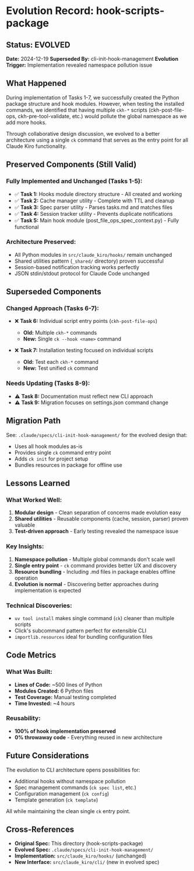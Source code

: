 # Evolution Record: hook-scripts-package

## Status: EVOLVED
**Date:** 2024-12-19
**Superseded By:** cli-init-hook-management
**Evolution Trigger:** Implementation revealed namespace pollution issue

## What Happened

During implementation of Tasks 1-7, we successfully created the Python package structure and hook modules. However, when testing the installed commands, we identified that having multiple `ckh-*` scripts (ckh-post-file-ops, ckh-pre-tool-validate, etc.) would pollute the global namespace as we add more hooks.

Through collaborative design discussion, we evolved to a better architecture using a single `ck` command that serves as the entry point for all Claude Kiro functionality.

## Preserved Components (Still Valid)

### Fully Implemented and Unchanged (Tasks 1-5):
- ✅ **Task 1:** Hooks module directory structure - All created and working
- ✅ **Task 2:** Cache manager utility - Complete with TTL and cleanup
- ✅ **Task 3:** Spec parser utility - Parses tasks.md and matches files
- ✅ **Task 4:** Session tracker utility - Prevents duplicate notifications
- ✅ **Task 5:** Main hook module (post_file_ops_spec_context.py) - Fully functional

### Architecture Preserved:
- All Python modules in `src/claude_kiro/hooks/` remain unchanged
- Shared utilities pattern (`_shared/` directory) proven successful
- Session-based notification tracking works perfectly
- JSON stdin/stdout protocol for Claude Code unchanged

## Superseded Components

### Changed Approach (Tasks 6-7):
- ❌ **Task 6:** Individual script entry points (`ckh-post-file-ops`)
  - **Old:** Multiple `ckh-*` commands
  - **New:** Single `ck --hook <name>` command

- ❌ **Task 7:** Installation testing focused on individual scripts
  - **Old:** Test each `ckh-*` command
  - **New:** Test unified `ck` command

### Needs Updating (Tasks 8-9):
- ⚠️ **Task 8:** Documentation must reflect new CLI approach
- ⚠️ **Task 9:** Migration focuses on settings.json command change

## Migration Path

See: `.claude/specs/cli-init-hook-management/` for the evolved design that:
- Uses all hook modules as-is
- Provides single `ck` command entry point
- Adds `ck init` for project setup
- Bundles resources in package for offline use

## Lessons Learned

### What Worked Well:
1. **Modular design** - Clean separation of concerns made evolution easy
2. **Shared utilities** - Reusable components (cache, session, parser) proven valuable
3. **Test-driven approach** - Early testing revealed the namespace issue

### Key Insights:
1. **Namespace pollution** - Multiple global commands don't scale well
2. **Single entry point** - `ck` command provides better UX and discovery
3. **Resource bundling** - Including .md files in package enables offline operation
4. **Evolution is normal** - Discovering better approaches during implementation is expected

### Technical Discoveries:
- `uv tool install` makes single command (`ck`) cleaner than multiple scripts
- Click's subcommand pattern perfect for extensible CLI
- `importlib.resources` ideal for bundling configuration files

## Code Metrics

### What Was Built:
- **Lines of Code:** ~500 lines of Python
- **Modules Created:** 6 Python files
- **Test Coverage:** Manual testing completed
- **Time Invested:** ~4 hours

### Reusability:
- **100% of hook implementation preserved**
- **0% throwaway code** - Everything reused in new architecture

## Future Considerations

The evolution to CLI architecture opens possibilities for:
- Additional hooks without namespace pollution
- Spec management commands (`ck spec list`, etc.)
- Configuration management (`ck config`)
- Template generation (`ck template`)

All while maintaining the clean single `ck` entry point.

## Cross-References

- **Original Spec:** This directory (hook-scripts-package)
- **Evolved Spec:** `.claude/specs/cli-init-hook-management/`
- **Implementation:** `src/claude_kiro/hooks/` (unchanged)
- **New Interface:** `src/claude_kiro/cli/` (new in evolved spec)